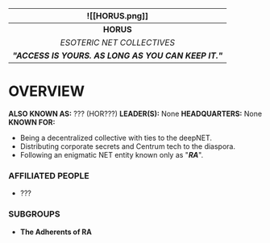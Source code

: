 
|         ![[HORUS.png]]         |
| :--------------------------------------------------: |
|                      **HORUS**                       |
|              *ESOTERIC NET COLLECTIVES*              |
| ***"ACCESS IS YOURS. AS LONG AS YOU CAN KEEP IT."*** |
# **OVERVIEW**
**ALSO KNOWN AS:** ??? (HOR???)
**LEADER(S):** None
**HEADQUARTERS:** None
**KNOWN FOR:**
- Being a decentralized collective with ties to the deepNET.
- Distributing corporate secrets and Centrum tech to the diaspora.
- Following an enigmatic NET entity known only as "***RA***".

### **AFFILIATED PEOPLE**
- ???

### **SUBGROUPS**
- **The Adherents of RA**



